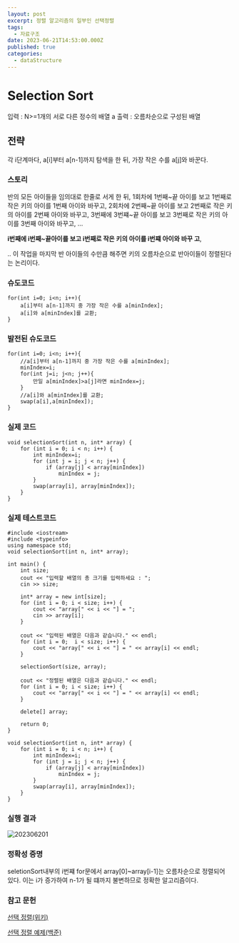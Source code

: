 ```yaml
---
layout: post
excerpt: 정렬 알고리즘의 일부인 선택정렬
tags:
  - 자료구조
date: 2023-06-21T14:53:00.000Z
published: true
categories:
  - dataStructure
---
```





# Selection Sort

입력 : N>=1개의 서로 다른 정수의 배열 a
출력 : 오름차순으로 구성된 배열

## 전략
각 i단계마다, 
a[i]부터 a[n-1]까지 탐색을 한 뒤, 가장 작은 수를 a[j]와 바꾼다.

### 스토리
반의 모든 아이들을 임의대로 한줄로 서게 한 뒤,
1회차에 1번째~끝 아이를 보고 1번째로 작은 키의 아이를 1번째 아이와 바꾸고,
2회차에 2번째~끝 아이를 보고 2번째로 작은 키의 아이를 2번째 아이와 바꾸고,
3번째에 3번쨰~끝 아이를 보고 3번째로 작은 키의 아이를 3번째 아이와 바꾸고,
...

**i번째에 i번째~끝아이를 보고 i번째로 작은 키의 아이를 i번쨰 아이와 바꾸
고**,

..
이 작업을 마지막 반 아이들의 수만큼 해주면 키의 오름차순으로 반아이들이 정렬된다는 논리이다.

### 슈도코드

```
for(int i=0; i<n; i++){
	a[i]부터 a[n-1]까지 중 가장 작은 수를 a[minIndex];
	a[i]와 a[minIndex]를 교환;
}
```

### 발전된 슈도코드

```
for(int i=0; i<n; i++){
	//a[i]부터 a[n-1]까지 중 가장 작은 수를 a[minIndex];
	minIndex=i;
	for(int j=i; j<n; j++){
		만일 a[minIndex]>a[j]라면 minIndex=j;
	}
	//a[i]와 a[minIndex]를 교환;
	swap(a[i],a[minIndex]);
}
```

### 실제 코드
```
void selectionSort(int n, int* array) {
	for (int i = 0; i < n; i++) {
		int minIndex=i;
		for (int j = i; j < n; j++) {
			if (array[j] < array[minIndex])
				minIndex = j;
		}
		swap(array[i], array[minIndex]);
	}
}
```


### 실제 테스트코드
```
#include <iostream>
#include <typeinfo>
using namespace std;
void selectionSort(int n, int* array);

int main() {
	int size;
	cout << "입력할 배열의 총 크기를 입력하세요 : ";
	cin >> size;
	
	int* array = new int[size];
	for (int i = 0; i < size; i++) {
		cout << "array[" << i << "] = ";
		cin >> array[i];
	}

	cout << "입력된 배열은 다음과 같습니다." << endl;
	for (int i = 0;  i < size; i++) {
		cout << "array[" << i << "] = " << array[i] << endl;
	}

	selectionSort(size, array);

	cout << "정렬된 배열은 다음과 같습니다." << endl;
	for (int i = 0; i < size; i++) {
		cout << "array[" << i << "] = " << array[i] << endl;
	}
	
	delete[] array;
	
	return 0;
}

void selectionSort(int n, int* array) {
	for (int i = 0; i < n; i++) {
		int minIndex=i;
		for (int j = i; j < n; j++) {
			if (array[j] < array[minIndex])
				minIndex = j;
		}
		swap(array[i], array[minIndex]);
	}
}
```

### 실행 결과
![202306201](https://github.com/forwarder1121/forwarder1121.github.io/assets/66872094/a18cd573-8bb6-46cf-973c-a06aa2f29950)

### 정확성 증명
seletionSort내부의 i번쨰 for문에서 
array[0]~array[i-1]는 오름차순으로 정렬되어 있다.
이는 i가 증가하여 n-1가 될 떄까지 불변하므로 정확한 알고리즘이다.

### 참고 문헌
[선택 정렬(위키)](https://ko.wikipedia.org/wiki/%EC%84%A0%ED%83%9D_%EC%A0%95%EB%A0%AC)

[선택 정렬 예제(백준)](https://www.acmicpc.net/problem/23882)
